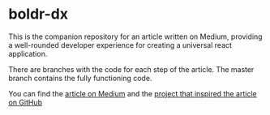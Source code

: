 # boldr-dx

This is the companion repository for an article written on Medium, providing a well-rounded developer experience for creating a universal react application.

There are branches with the code for each step of the article. The master branch contains the fully functioning code.

You can find the [article on Medium](https://medium.com/@Strues/setup-a-universal-react-application-382dd2486259#.u5ayirtnz) and the [project that inspired the article on GitHub](https://github.com/strues/boldr)
